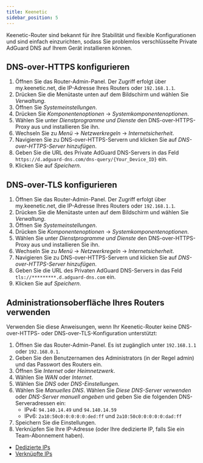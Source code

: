 ```yaml
---
title: Keenetic
sidebar_position: 5
---
```


Keenetic-Router sind bekannt für ihre Stabilität und flexible Konfigurationen und sind einfach einzurichten, sodass Sie problemlos verschlüsselte Private AdGuard DNS auf Ihrem Gerät installieren können.

## DNS-over-HTTPS konfigurieren

1. Öffnen Sie das Router-Admin-Panel. Der Zugriff erfolgt über my.keenetic.net, die IP-Adresse Ihres Routers oder `192.168.1.1`.
2. Drücken Sie die Menütaste unten auf dem Bildschirm und wählen Sie _Verwaltung_.
3. Öffnen Sie _Systemeinstellungen_.
4. Drücken Sie _Komponentenoptionen_ → _Systemkomponentenoptionen_.
5. Wählen Sie unter _Dienstprogramme und Dienste_ den DNS-over-HTTPS-Proxy aus und installieren Sie ihn.
6. Wechseln Sie zu _Menü_ → _Netzwerkregeln_ → _Internetsicherheit_.
7. Navigieren Sie zu DNS-over-HTTPS-Servern und klicken Sie auf _DNS-over-HTTPS-Server hinzufügen_.
8. Geben Sie die URL des Private AdGuard DNS-Servers in das Feld `https://d.adguard-dns.com/dns-query/{Your_Device_ID}` ein.
9. Klicken Sie auf _Speichern_.

## DNS-over-TLS konfigurieren

1. Öffnen Sie das Router-Admin-Panel. Der Zugriff erfolgt über my.keenetic.net, die IP-Adresse Ihres Routers oder `192.168.1.1`.
2. Drücken Sie die Menütaste unten auf dem Bildschirm und wählen Sie _Verwaltung_.
3. Öffnen Sie _Systemeinstellungen_.
4. Drücken Sie _Komponentenoptionen_ → _Systemkomponentenoptionen_.
5. Wählen Sie unter _Dienstprogramme und Dienste_ den DNS-over-HTTPS-Proxy aus und installieren Sie ihn.
6. Wechseln Sie zu _Menü_ → _Netzwerkregeln_ → _Internetsicherheit_.
7. Navigieren Sie zu DNS-over-HTTPS-Servern und klicken Sie auf _DNS-over-HTTPS-Server hinzufügen_.
8. Geben Sie die URL des Privaten AdGuard DNS-Servers in das Feld `tls://*********.d.adguard-dns.com` ein.
9. Klicken Sie auf _Speichern_.

## Administrationsoberfläche Ihres Routers verwenden

Verwenden Sie diese Anweisungen, wenn Ihr Keenetic-Router keine DNS-over-HTTPS- oder DNS-over-TLS-Konfiguration unterstützt:

1. Öffnen Sie das Router-Admin-Panel. Es ist zugänglich unter `192.168.1.1` oder `192.168.0.1`.
2. Geben Sie den Benutzernamen des Administrators (in der Regel admin) und das Passwort des Routers ein.
3. Öffnen Sie _Internet_ oder _Heimnetzwerk_.
4. Wählen Sie _WAN_ oder _Internet_.
5. Wählen Sie _DNS_ oder _DNS-Einstellungen_.
6. Wählen Sie _Manuelles DNS_. Wählen Sie _Diese DNS-Server verwenden_ oder _DNS-Server manuell angeben_ und geben Sie die folgenden DNS-Serveradressen ein:
    - IPv4: `94.140.14.49` und `94.140.14.59`
    - IPv6: `2a10:50c0:0:0:0:0:ded:ff` und `2a10:50c0:0:0:0:0:dad:ff`
7. Speichern Sie die Einstellungen.
8. Verknüpfen Sie Ihre IP-Adresse (oder Ihre dedizierte IP, falls Sie ein Team-Abonnement haben).

- [Dedizierte IPs](/private-dns/connect-devices/other-options/dedicated-ip.md)
- [Verknüpfte IPs](/private-dns/connect-devices/other-options/linked-ip.md)
